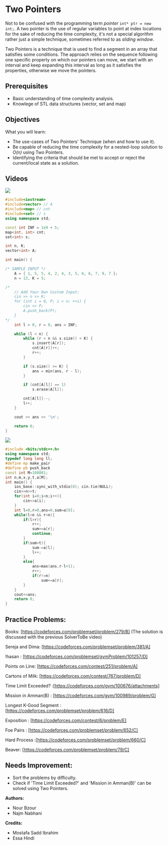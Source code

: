 # Two Pointers
Not to be confused with the programming term _pointer_ ```int* ptr = new int;```.
A two pointer is the use of regular variables to point at index locations for the sake of reducing the time complexity,
it's not a special algorithm rather just a simple technique, sometimes referred to as _sliding window_.

Two Pointers is a technique that is used to find a segment in an array that satisfies some conditions. The approach relies on the sequence following one specific property on which our pointers can move, we start with an interval and keep expanding this interval as long as it satisfies the properties, otherwise we move the pointers.

## Prerequisites

* Basic understanding of time complexity analysis.
* Knowlege of STL data structures (vector, set and map)

## Objectives

What you will learn:
* The use-cases of Two Pointers' Technique (when and how to use it).
* Be capable of reducing the time complexity for a nested-loop solution to _O(n)_ using Two Pointers.
* Identifying the criteria that should be met to accept or reject the current/local state as a solution.

## Videos 

[![](https://img.youtube.com/vi/n-Xwrr8RFQ0/0.jpg)](https://www.youtube.com/watch?v=n-Xwrr8RFQ0)

```cpp
#include<iostream>
#include<vector> // A
#include<map> // cnt
#include<set> // s
using namespace std;

const int INF = 1e9 + 5;
map<int, int> cnt;
set<int> s;

int n, K;
vector<int> A;

int main() {

/* SAMPLE INPUT */
	A = { 1, 5, 5, 4, 2, 4, 3, 5, 6, 6, 7, 9, 7 };
	n = 13, K = 5;

/*
	// Add Your Own Custom Input:
	cin >> n >> K;
	for (int i = 0, P; i < n; ++i) {
		cin >> P;
		A.push_back(P);
	}
*/
	int l = 0, r = 0, ans = INF;

	while (l < n) {
		while (r < n && s.size() < K) {
			s.insert(A[r]);
			cnt[A[r]]++;
			r++;
		}

		if (s.size() >= K) {
			ans = min(ans, r - l);
		}

		if (cnt[A[l]] == 1)
			s.erase(A[l]);

		cnt[A[l]]--;
		l++;
	}

	cout << ans << '\n';

	return 0;
}

```

[![](https://img.youtube.com/vi/5As8FW_FldQ/0.jpg)](https://www.youtube.com/watch?v=5As8FW_FldQ)

```cpp
#include <bits/stdc++.h>
using namespace std;
typedef long long ll;
#define mp make_pair
#define pb push_back 
const int M=100001;
int n,m,x,y,t,a[M];
int main() {
	ios_base::sync_with_stdio(0); cin.tie(NULL);	
	cin>>n>>t;
	for(int i=0;i<n;i++){
		cin>>a[i];
	}
	int l=0,r=0,ans=0,sum=a[0];
	while(l<n && r<n){
		if(l>r){
			r++;
			sum+=a[r];
			continue;
		}
		if(sum>t){
			sum-=a[l];
			l++;
		}
		else{
			ans=max(ans,r-l+1);
			r++;
			if(r!=n)
				sum+=a[r];
		}
	}
	cout<<ans;
	return 0;
}
```

## Practice Problems:

Books: [https://codeforces.com/problemset/problem/279/B]
(The solution is discussed with the previous SolverToBe video)

Sereja and Dima: [https://codeforces.com/problemset/problem/381/A]

!hasan : [https://codeforces.com/problemset/gymProblem/101257/D]

Points on Line:  [https://codeforces.com/contest/251/problem/A]

Cartons of Milk: [https://codeforces.com/contest/767/problem/D]

Time Limit Exceeded? :[https://codeforces.com/gym/100676/attachments]

Mission in Amman(B) : [https://codeforces.com/gym/100989/problem/G] 

Longest K-Good Segment : [https://codeforces.com/problemset/problem/616/D]

Exposition : [https://codeforces.com/contest/6/problem/E]

Foe Pairs : [https://codeforces.com/problemset/problem/652/C]

Hard Process :[https://codeforces.com/problemset/problem/660/C]

Beaver: [https://codeforces.com/problemset/problem/79/C]


## Needs Improvement:
* Sort the problems by difficulty.
* Check if 'Time Limit Exceeded?' and 'Mission in Amman(B)' can be solved using Two Pointers.


**Authors:**
* Nour Bzour
* Najm Nabhani

**Credits:**
* Mostafa Sadd Ibrahim
* Essa Hindi
